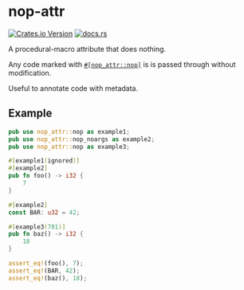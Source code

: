 # nop-attr
[![Crates.io Version](https://img.shields.io/crates/v/nop-attr)](https://crates.io/crates/nop-attr)
[![docs.rs](https://img.shields.io/docsrs/nop-attr)](https://docs.rs/nop-attr/latest/)

<!-- cargo-rdme start -->

A procedural-macro attribute that does nothing.

Any code marked with [`#[nop_attr::nop]`](macro@crate::nop) is
is passed through without modification.

Useful to annotate code with metadata.

## Example
```rust
pub use nop_attr::nop as example1;
pub use nop_attr::nop_noargs as example2;
pub use nop_attr::nop as example3;

#[example1(ignored)]
#[example2]
pub fn foo() -> i32 {
    7
}

#[example2]
const BAR: u32 = 42;

#[example3(781)]
pub fn baz() -> i32 {
    18
}

assert_eq!(foo(), 7);
assert_eq!(BAR, 42);
assert_eq!(baz(), 18);
```

<!-- cargo-rdme end -->

